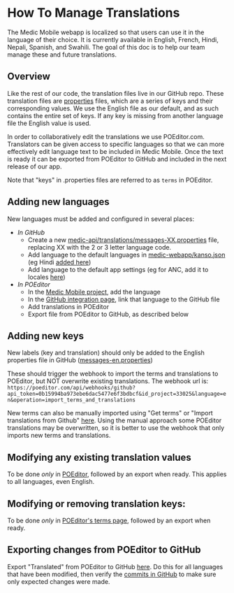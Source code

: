 # How To Manage Translations

The Medic Mobile webapp is localized so that users can use it in the language of their choice. It is currently available in English, French, Hindi, Nepali, Spanish, and Swahili. The goal of this doc is to help our team manage these and future translations.

## Overview
Like the rest of our code, the translation files live in our GitHub repo. These translation files are [properties](https://en.wikipedia.org/wiki/.properties) files, which are a series of keys and their corresponding values. We use the English file as our default, and as such contains the entire set of keys. If any key is missing from another language file the English value is used.

In order to collaboratively edit the translations we use POEditor.com. Translators can be given access to specific languages so that we can more effectively edit language text to be included in Medic Mobile. Once the text is ready it can be exported from POEditor to GitHub and included in the next release of our app.

Note that "keys" in .properties files are referred to as `terms` in POEditor.

## Adding new languages
New languages must be added and configured in several places:
- *In GitHub*
  - Create a new [medic-api/translations/messages-XX.properties](https://github.com/medic/medic-api/blob/develop/translations/) file, replacing XX with the 2 or 3 letter language code.
  - Add language to the default languages in [medic-webapp/kanso.json](https://github.com/medic/medic-webapp/blob/develop/kanso.json) (eg Hindi [added here](https://github.com/medic/medic-webapp/commit/2addeef48db0e949988bddbfdb006c319d5771e2))
  - Add language to the default app settings (eg for ANC, add it to locales [here](https://github.com/medic/medic-data/blob/master/data/generic-anc/diy/app-settings.json))
- *In POEditor*
  - In the [Medic Mobile project](https://poeditor.com/projects/view?id=33025), add the language
  - In the [GitHub integration page](https://poeditor.com/github/projects), link that language to the GitHub file
  - Add translations in POEditor
  - Export file from POEditor to GitHub, as described below

## Adding new keys
New labels (key and translation) should only be added to the English properties file in GitHub ([messages-en.properties](https://github.com/medic/medic-api/blob/develop/translations/messages-en.properties))

These should trigger the webhook to import the terms and translations to POEditor, but NOT overwrite existing translations. The webhook url is: `https://poeditor.com/api/webhooks/github?api_token=0b15994ba973ebe6dac5477e6f3bdbcf&id_project=33025&language=en&operation=import_terms_and_translations`

New terms can also be manually imported using "Get terms" or "Import translations from Github" [here](https://poeditor.com/github/projects). Using the manual approach some POEditor translations may be overwritten, so it is better to use the webhook that only imports new terms and translations.

## Modifying any existing translation values
To be done *only* in [POEditor](https://poeditor.com/projects/po_edit?id_language=43&id=33025), followed by an export when ready. This applies to all languages, even English.

## Modifying or removing translation keys:
To be done *only* in [POEditor's terms page](https://poeditor.com/projects/view_terms?id=33025), followed by an export when ready.

## Exporting changes from POEditor to GitHub
Export "Translated" from POEditor to GitHub [here](https://poeditor.com/github/projects).
Do this for all languages that have been modified, then verify the [commits in GitHub](https://github.com/medic/medic-api/commits/develop?author=medic-translators
) to make sure only expected changes were made.